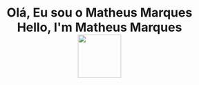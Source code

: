 <h1 align="center">
  Olá, Eu sou o Matheus Marques<br>Hello, I'm Matheus Marques<br>
  <img src="https://giphy.com/gifs/witcher-geralt-d5SL1uQILpqDtd1Dso" width="100">
</h1>
